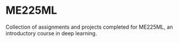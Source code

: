 # ME225ML
Collection of assignments and projects completed for ME225ML, an introductory course in deep learning. 
